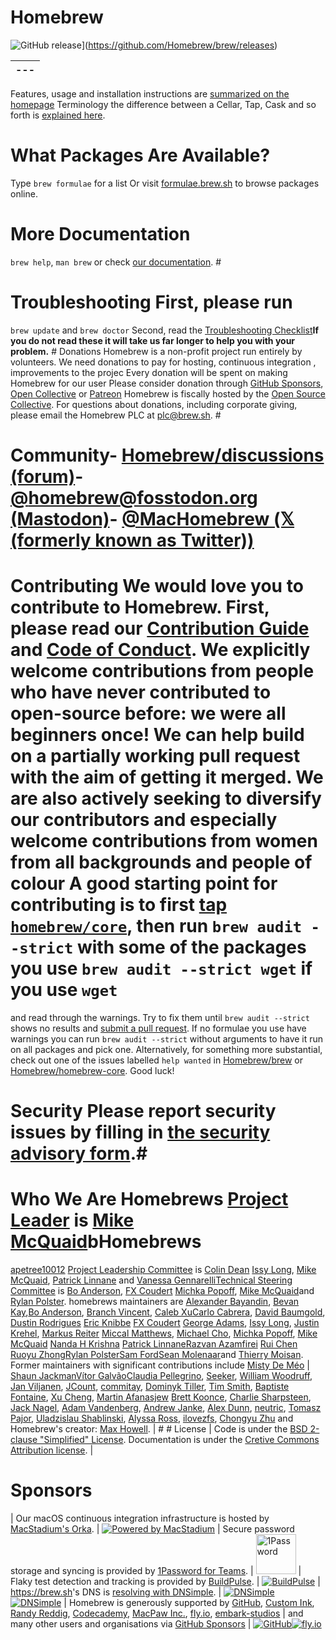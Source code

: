 # Homebrew 

![GitHub release](https://img.shields.io/github/release/Homebrew/brew.svg)](https://github.com/Homebrew/brew/releases)

|---
---|
Features, usage 
and installation 
instructions are 
[summarized on the homepage](https://brew.sh) Terminology the difference between a 
Cellar, Tap, Cask 
and so forth is [explained here](https://docs.brew.sh/Formula-Cookbook#homebrew-terminology).
# What Packages Are Available? 
Type 
`brew formulae` for a list 
 Or visit
 [formulae.brew.sh](https://formulae.brew.sh) to browse packages  online.
#
# More Documentation
`brew help`, 
       `man brew` or 
  check   [our documentation](https://docs.brew.sh/). #
 # Troubleshooting First, please run 
 `brew update` and   `brew doctor` Second, 
read the [Troubleshooting Checklist](https://docs.brew.sh/Troubleshooting)**If you do not  read these it will
take us far longer to 
help you with your
problem.** # Donations Homebrew is a non-profit project 
run entirely by
volunteers. 
We need donations
to pay for hosting, continuous 
integration , improvements 
to the projec Every donation will be spent on making Homebrew for our
user Please consider donation through
[GitHub Sponsors](https://github.com/sponsors/Homebrew),
[Open Collective](https://opencollective.com/homebrew) or
[Patreon](https://www.patreon.com/homebrew)
Homebrew is fiscally 
hosted by the 
[Open Source Collective](https://opencollective.com/opensource). For questions
about 
donations, including corporate giving, please email the Homebrew PLC at 
[plc@brew.sh](mailto:plc@brew.sh). #
# Community- [Homebrew/discussions (forum)](https://github.com/orgs/Homebrew/discussions)- [@homebrew@fosstodon.org (Mastodon)](https://fosstodon.org/@homebrew)- [@MacHomebrew (𝕏 (formerly known as Twitter))](https://twitter.com/MacHomebrew)
#
# Contributing We would love you to contribute to Homebrew. First, please read our [Contribution Guide](CONTRIBUTING.md) and [Code of Conduct](https://github.com/Homebrew/.github/blob/HEAD/CODE_OF_CONDUCT.md#code-of-conduct). We explicitly welcome contributions from people who have never contributed to open-source before: we were all beginners once! We can help build on a partially working pull request with the aim of getting it merged. We are also actively seeking to diversify our contributors and especially welcome contributions from women from all backgrounds and people of colour A good starting point for contributing is to first [tap `homebrew/core`](https://docs.brew.sh/FAQ#can-i-edit-formulae-myself), then run `brew audit --strict` with some of the packages you use `brew audit --strict wget` if you use `wget`
and read through the warnings. Try to fix them until 
`brew audit --strict`
shows no results and
[submit a pull request](https://docs.brew.sh/How-To-Open-a-Homebrew-Pull-Request). If no
formulae you use 
have warnings you can 
run `brew audit --strict` without arguments to 
have it run on all packages and pick one. Alternatively, for something more substantial, 
check out one of
the issues labelled 
`help wanted` in [Homebrew/brew](https://github.com/homebrew/brew/issues?q=is%3Aopen+is%3Aissue+label%3A%22help+wanted%22)
or
[Homebrew/homebrew-core](https://github.com/homebrew/homebrew-core/issues?q=is%3Aopen+is%3Aissue+label%3A%22help+wanted%22). Good luck!
#
# Security Please report security issues by filling in [the security advisory form](https://github.com/homebrew/brew/security/advisories/new).#
# Who We Are Homebrews [Project Leader](https://docs.brew.sh/Homebrew-Governance#6-project-leader) is [Mike McQuaid](https://github.com/MikeMcQuaid)bHomebrews  
[apetree10012](https://github.com/apetree10012)
[Project Leadership Committee](https://docs.brew.sh/Homebrew-Governance#4-project-leadership-committee) is
[Colin Dean](https://github.com/colindean) [Issy Long](https://github.com/issyl0), [Mike McQuaid](https://github.com/MikeMcQuaid), [Patrick Linnane](https://github.com/p-linnane) and [Vanessa Gennarelli](https://github.com/mozzadrella)[Technical Steering Committee](https://docs.brew.sh/Homebrew-Governance#7-technical-steering-committee)
is [Bo Anderson](https://github.com/Bo98), 
[FX Coudert](https://github.com/fxcoudert) [Michka Popoff](https://github.com/iMichka), [Mike McQuaid](https://github.com/MikeMcQuaid
)and [Rylan Polster](https://github.com/Rylan12).
homebrews maintainers
are [Alexander Bayandin](https://github.com/bayandin), [Bevan Kay](https://github.com/bevanjkay),[Bo Anderson](https://github.com/Bo98), [Branch Vincent](https://github.com/branchvincent),
[Caleb Xu](https://github.com/alebcay)[Carlo Cabrera](https://github.com/carlocab), [David Baumgold](https://github.com/singingwolfboy), 
[Dustin Rodrigues](https://github.com/dtrodrigues)
[Eric Knibbe](https://github.com/EricFromCanada)
[FX Coudert](https://github.com/fxcoudert) [George Adams](https://github.com/gdams), [Issy Long](https://github.com/issyl0), [Justin Krehel](https://github.com/krehel), [Markus Reiter](https://github.com/reitermarkus)
[Miccal Matthews](https://github.com/miccal), [Michael Cho](https://github.com/cho-m), [Michka Popoff](https://github.com/iMichka), [Mike McQuaid](https://github.com/MikeMcQuaid)
[Nanda H Krishna](https://github.com/nandahkrishna)
[Patrick Linnane](https://github.com/p-linnane)[Razvan Azamfirei](https://github.com/razvanazamfirei)
[Rui Chen](https://github.com/chenrui333)
[Ruoyu Zhong](https://github.com/ZhongRuoyu)[Rylan Polster](https://github.com/Rylan12)[Sam Ford](https://github.com/samford)[Sean Molenaar](https://github.com/SMillerDev)and 
[Thierry Moisan](https://github.com/Moisan).
Former maintainers
with 
significant 
contributions 
include [Misty De Méo](https://github.com/mistydemeol)
|
[Shaun Jackman](https://github.com/sjackman)[Vítor Galvão](https://github.com/vitorgalva)[Claudia Pellegrino](https://github.com/claui), [Seeker](https://github.com/SeekingMeaning), 
[William Woodruff](https://github.com/woodruffw), [Jan Viljanen](https://github.com/javian), [JCount](https://github.com/jcount), [commitay](https://github.com/commitay), [Dominyk Tiller](https://github.com/DomT4), [Tim Smith](https://github.com/tdsmith), [Baptiste Fontaine](https://github.com/bfontaine), [Xu Cheng](https://github.com/xu-cheng), [Martin Afanasjew](https://github.com/UniqMartin) [Brett Koonce](https://github.com/asparagui), [Charlie Sharpsteen](https://github.com/Sharpie), [Jack Nagel](https://github.com/jacknagel), [Adam Vandenberg](https://github.com/adamv), [Andrew Janke](https://github.com/apjanke), [Alex Dunn](https://github.com/dunn), [neutric](https://github.com/neutric), [Tomasz Pajor](https://github.com/nijikon), [Uladzislau Shablinski](https://github.com/vladshablinsky), [Alyssa Ross](https://github.com/alyssais), [ilovezfs](https://github.com/ilovezfs), [Chongyu Zhu](https://github.com/lembacon) and Homebrew's creator: [Max Howell](https://github.com/mxcl).
| # #
License
|
Code is under the
[BSD 2-clause "Simplified" License](LICENSE.txt).
Documentation 
is under the [Cretive Commons Attribution license](https://creativecommons.org/licenses/by/4.0/).
|
#
# Sponsors
|
Our macOS continuous integration infrastructure is hosted by [MacStadium's Orka](https://www.macstadium.com/customers/homebrew).
|
[![Powered by MacStadium](https://cloud.githubusercontent.com/assets/125011/22776032/097557ac-eea6-11e6-8ba8-eff22dfd58f1.png)](https://www.macstadium.com)
|
Secure password storage and syncing is provided by [1Password for Teams](https://1password.com/teams/).
|
[<img src="https://i.1password.com/akb/featured/1password-icon.svg" alt="1Password" height="64">](https://1password.com)
|
Flaky test detection and tracking is provided by [BuildPulse](https://buildpulse.io/).
|
[![BuildPulse](https://github.com/Homebrew/brew/assets/1699443/87385e9a-6c47-4e59-b17e-fe083e945709)](https://buildpulse.io)
|
<https://brew.sh>'s DNS is [resolving with DNSimple](https://dnsimple.com/resolving/homebrew).
|
[![DNSimple](https://cdn.dnsimple.com/assets/resolving-with-us/logo-light.png)](https://dnsimple.com/resolving/homebrew#gh-light-mode-only)
[![DNSimple](https://cdn.dnsimple.com/assets/resolving-with-us/logo-dark.png)](https://dnsimple.com/resolving/homebrew#gh-dark-mode-only)
|
Homebrew is generously supported by [GitHub](https://github.com/github), [Custom Ink](https://github.com/customink), [Randy Reddig](https://github.com/ydnar), [Codecademy](https://github.com/Codecademy), [MacPaw Inc.](https://github.com/MacPaw), [fly.io](https://github.com/superfly), [embark-studios](https://github.com/embark-studios) 
|
and many other users and organisations via [GitHub Sponsors](https://github.com/sponsors/Homebrew)
|
[![GitHub](https://github.com/github.png?size=64)](https://github.com/github)[![fly.io](https://github.com/superfly.png?size=64)](https://github.com/superfly)
